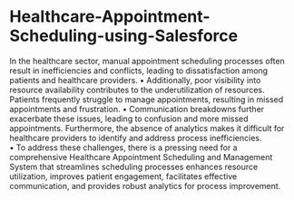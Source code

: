 # Healthcare-Appointment-Scheduling-using-Salesforce
In the healthcare sector, manual appointment scheduling processes often result in 
inefficiencies and conflicts, leading to dissatisfaction among patients and healthcare 
providers. 
•  Additionally, poor visibility into resource availability contributes to the 
underutilization of resources. Patients frequently struggle to manage appointments, 
resulting in missed appointments and frustration. 
• Communication breakdowns further exacerbate these issues, leading to confusion and 
more missed appointments. Furthermore, the absence of analytics makes it difficult for 
healthcare providers to identify and address process inefficiencies.  
• To address these challenges, there is a pressing need for a comprehensive Healthcare 
Appointment Scheduling and Management System that streamlines scheduling 
processes enhances resource utilization, improves patient engagement, facilitates 
effective communication, and provides robust analytics for process improvement.
